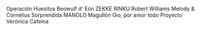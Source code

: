 


Operación Huesitos
Beowulf d' Eón
ZEKKE RINKU
Robert Williams
Melody & Cornelius
Sorprendida
MANOLO
Magullón
Gio, por amor todo
Proyecto Verónica
Cafeína
